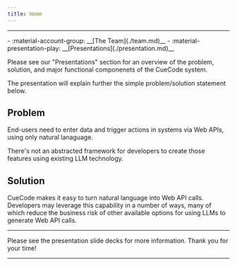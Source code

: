 ```yaml
---
title: Home
---
```

---
<div class="grid cards" markdown>
- :material-account-group: __[The Team](./team.md)__  
- :material-presentation-play: __[Presentations](./presentation.md)__
</div>

Please see our "Presentations" section for an overview of the problem, solution,
and major functional componenets of the CueCode system.

The presentation will explain further the simple problem/solution statement below.

## Problem

End-users need to enter data and trigger actions in systems via Web APIs, using
only natural lanaguage.

There's not an abstracted framework for developers
to create those features using existing LLM technology.

## Solution

CueCode makes it easy to turn natural language into Web API calls.
Developers may leverage this capability in a number of ways, many of which
reduce the business risk of other available options for using LLMs to
generate Web API calls.
<hr>
Please see the presentation slide decks for more information.
Thank you for your time!

---